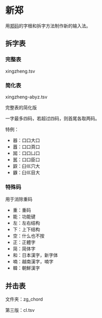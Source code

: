 # 新郑

用[郑码](https://baike.baidu.com/item/%E9%83%91%E7%A0%81/589192)的字根和拆字方法制作新的输入法。

## 拆字表

### 完整表
xingzheng.tsv

### 简化表
xingzheng-abyz.tsv

完整表的简化版

一字最多四码，若超过四码，则首尾各取两码。

特例：
- 器：口口大口
- 囂：口口頁口
- 嘂：口口凵口
- 嚚：口口臣口
- 鼵：臼巛穴大
- 鼳：臼巛目大

### 特殊码
用于消除重码
- 重：重码
- 能：功能键
- 左：左右结构
- 下：上下结构
- 空：什么也不按
- 正：正體字
- 简：简体字
- 和：日本漢字，新字体
- 喃：越南漢字，喃字
- 韓：朝鮮漢字

## 并击表
文件夹：zg_chord

第三版：cl.tsv
